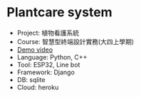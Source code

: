# Plantcare system

- Project: 植物看護系統
- Course: 智慧型終端設計實務(大四上學期)
- [Demo video](https://youtu.be/---t79FYN9c)
- Language: Python, C++
- Tool: ESP32, Line bot
- Framework: Django
- DB: sqlite
- Cloud: heroku
